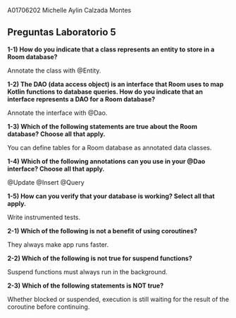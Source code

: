 A01706202
Michelle Aylin Calzada Montes

**Preguntas Laboratorio 5**
------------------------------------

**1-1) How do you indicate that a class represents an entity to store in a Room database?**

Annotate the class with @Entity.


**1-2) The DAO (data access object) is an interface that Room uses to map Kotlin functions to database queries. How do you indicate that an interface represents a DAO for a Room database?**

Annotate the interface with @Dao.

**1-3) Which of the following statements are true about the Room database? Choose all that apply.**

You can define tables for a Room database as annotated data classes.

**1-4) Which of the following annotations can you use in your @Dao interface? Choose all that apply.**

@Update
@Insert
@Query

**1-5) How can you verify that your database is working? Select all that apply.**

Write instrumented tests.

**2-1) Which of the following is not a benefit of using coroutines?**

They always make app runs faster.

**2-2) Which of the following is not true for suspend functions?**

Suspend functions must always run in the background.

**2-3) Which of the following statements is NOT true?**

Whether blocked or suspended, execution is still waiting for the result of the coroutine before continuing.
